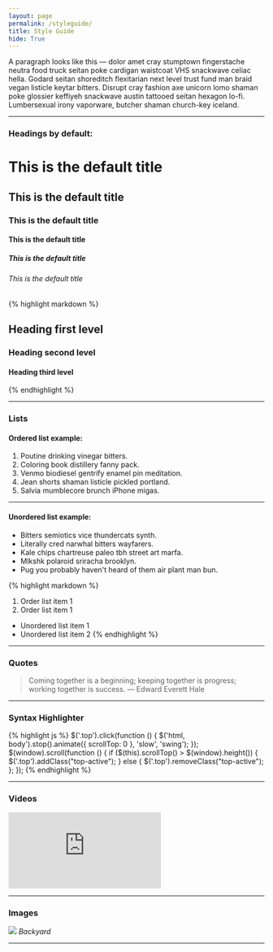 ```yaml
---
layout: page
permalink: /styleguide/
title: Style Guide
hide: True
---
```


A paragraph looks like this — dolor amet cray stumptown fingerstache neutra food truck seitan poke cardigan waistcoat VHS snackwave celiac hella. Godard seitan shoreditch flexitarian next level trust fund man braid vegan listicle keytar bitters. Disrupt cray fashion axe unicorn lomo shaman poke glossier keffiyeh snackwave austin tattooed seitan hexagon lo-fi. Lumbersexual irony vaporware, butcher shaman church-key iceland.

***

### Headings by default:

# This is the default title
## This is the default title
### This is the default title
#### This is the default title
##### This is the default title
###### This is the default title

{% highlight markdown %}
## Heading first level
### Heading second level
#### Heading third level
{% endhighlight %}

***

### Lists

#### Ordered list example:

1. Poutine drinking vinegar bitters.
2. Coloring book distillery fanny pack.
3. Venmo biodiesel gentrify enamel pin meditation.
4. Jean shorts shaman listicle pickled portland.
5. Salvia mumblecore brunch iPhone migas.

***

#### Unordered list example:

* Bitters semiotics vice thundercats synth.
* Literally cred narwhal bitters wayfarers.
* Kale chips chartreuse paleo tbh street art marfa.
* Mlkshk polaroid sriracha brooklyn.
* Pug you probably haven't heard of them air plant man bun.

{% highlight markdown %}
1. Order list item 1
2. Order list item 1

* Unordered list item 1
* Unordered list item 2
{% endhighlight %}

***

### Quotes

> Coming together is a beginning; keeping together is progress; working together is success. — Edward Everett Hale

***

### Syntax Highlighter

{% highlight js %}
  $('.top').click(function () {
    $('html, body').stop().animate({ scrollTop: 0 }, 'slow', 'swing');
  });
  $(window).scroll(function () {
    if ($(this).scrollTop() > $(window).height()) {
      $('.top').addClass("top-active");
    } else {
      $('.top').removeClass("top-active");
    };
  });
{% endhighlight %}

***

### Videos

<iframe src="https://www.youtube.com/embed/iWowJBRMtpc" frameborder="0" allowfullscreen></iframe>

***

### Images

![]({{site.baseurl}}/images/placeholder-img.png)
*Backyard*

***